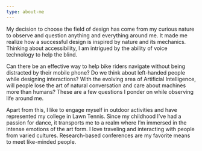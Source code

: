 ```yaml
---
type: about-me
---
```

My decision to choose the field of design has come from my curious nature to observe and question anything and everything around me. It made me realize how a successful design is inspired by nature and its mechanics. Thinking about accessibility, I am intrigued by the ability of voice technology to help the blind.

Can there be an effective way to help bike riders navigate without being distracted by their mobile phone? Do we think about left-handed people while designing interactions? With the evolving area of Artificial Intelligence, will people lose the art of natural conversation and care about machines more than humans? These are a few questions I ponder on while observing life around me.

Apart from this, I like to engage myself in outdoor activities and have represented my college in Lawn Tennis. Since my childhood I’ve had a passion for dance, it transports me to a realm where I’m immersed in the intense emotions of the art form. I love traveling and interacting with people from varied cultures. Research-based conferences are my favorite means to meet like-minded people.

